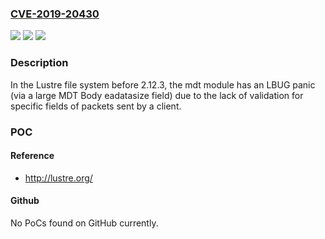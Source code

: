 ### [CVE-2019-20430](https://cve.mitre.org/cgi-bin/cvename.cgi?name=CVE-2019-20430)
![](https://img.shields.io/static/v1?label=Product&message=n%2Fa&color=blue)
![](https://img.shields.io/static/v1?label=Version&message=n%2Fa&color=blue)
![](https://img.shields.io/static/v1?label=Vulnerability&message=n%2Fa&color=brighgreen)

### Description

In the Lustre file system before 2.12.3, the mdt module has an LBUG panic (via a large MDT Body eadatasize field) due to the lack of validation for specific fields of packets sent by a client.

### POC

#### Reference
- http://lustre.org/

#### Github
No PoCs found on GitHub currently.

